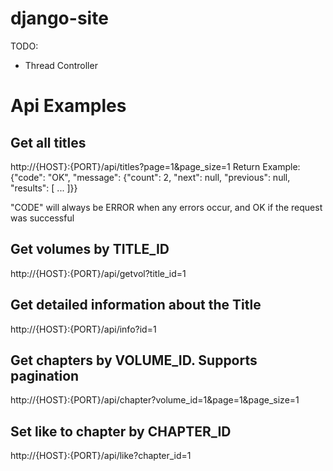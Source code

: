 # django-site

TODO:
- Thread Controller

# Api Examples

## Get all titles
http://{HOST}:{PORT}/api/titles?page=1&page_size=1
Return Example:
{"code": "OK", "message": {"count": 2, "next": null, "previous": null, "results": [ ... ]}}

"CODE" will always be ERROR when any errors occur, and OK if the request was successful

## Get volumes by TITLE_ID
http://{HOST}:{PORT}/api/getvol?title_id=1

## Get detailed information about the Title
http://{HOST}:{PORT}/api/info?id=1

## Get chapters by VOLUME_ID. Supports pagination
http://{HOST}:{PORT}/api/chapter?volume_id=1&page=1&page_size=1

## Set like to chapter by CHAPTER_ID
http://{HOST}:{PORT}/api/like?chapter_id=1
